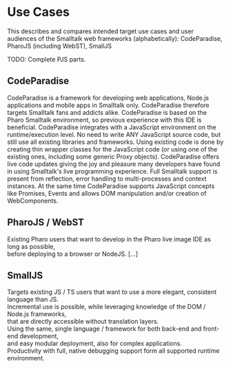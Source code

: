 # Use Cases

This describes and compares intended target use cases and user audiences
of the Smalltalk web frameworks (alphabetically): CodeParadise, PharoJS (including WebST), SmallJS

TODO: Complete PJS parts.

## CodeParadise

CodeParadise is a framework for developing web applications, Node.js applications and mobile apps in Smalltalk only. CodeParadise therefore targets Smalltalk fans and addicts alike. CodeParadise is based on the Pharo Smalltalk environment, so previous experience with this IDE is beneficial. CodeParadise integrates with a JavaScript environment on the runtime/execution level. No need to write ANY JavaScript source code, but still use all existing libraries and frameworks. Using existing code is done by creating thin wrapper classes for the JavaScript code (or using one of the existing ones, including some generic Proxy objects).
CodeParadise offers live code updates giving the joy and pleasure many developers have found in using Smalltalk's live programming experience. Full Smalltalk support is present from reflection, error handling to multi-processes and context instances. At the same time CodeParadise supports JavaScript concepts like Promises, Events and allows DOM manipulation and/or creation of WebComponents.

## PharoJS / WebST

Existing Pharo users that want to develop in the Pharo live image IDE as long as possible,\
before deploying to a browser or NodeJS.
[...]

## SmallJS

Targets existing JS / TS users that want to use a more elegant, consistent language than JS.\
Incremental use is possible, while leveraging knowledge of the DOM / Node.js frameworks,\
that are directly accessible without translation layers.\
Using the same, single language / framework for both back-end and front-end development,\
and easy modular deployment, also for complex applications.\
Productivity with full, native debugging support form all supported runtime environment.
